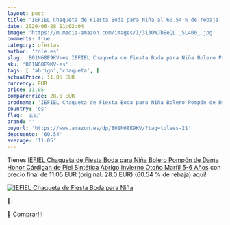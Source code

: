 ```yaml
---
layout: post
title: 'IEFIEL Chaqueta de Fiesta Boda para Niña al 60.54 % de rebaja'
date: 2020-06-28 11:02:04
image: 'https://m.media-amazon.com/images/I/313OWJbEeQL._SL400_.jpg'
comments: true
category: ofertas
author: 'tole.es'
slug: 'B01N68E9KV-es IEFIEL Chaqueta de Fiesta Boda para Niña Bolero Pompón de...'
sku: 'B01N68E9KV-es'
tags: [ 'abrigo','chaqueta', ]
actualPrice: 11.05 EUR
currency: EUR
price: 11.05
comparePrice: 28.0 EUR
prodname: 'IEFIEL Chaqueta de Fiesta Boda para Niña Bolero Pompón de Dama Honor Cárdigan de Piel Sintética Abrigo Invierno Otoño Marfil 5-6 Años'
country: 'es'
flag: '🇪🇸'
brand: ''
buyurl: 'https://www.amazon.es/dp/B01N68E9KV/?tag=tolees-21'
descuento: '60.54'
average: '11.05'
---
```


Tienes [IEFIEL Chaqueta de Fiesta Boda para Niña Bolero Pompón de Dama Honor Cárdigan de Piel Sintética Abrigo Invierno Otoño Marfil 5-6 Años](https://www.amazon.es/dp/B01N68E9KV/?tag=tolees-21) con precio final de  11.05 EUR (original: 28.0 EUR) (60.54 %  de rebaja) aqui!

[![IEFIEL Chaqueta de Fiesta Boda para Niña](https://m.media-amazon.com/images/I/313OWJbEeQL._SL400_.jpg)](https://www.amazon.es/dp/B01N68E9KV/?tag=tolees-21)

🔎:


[🛒 Comprar!!!](https://www.amazon.es/dp/B01N68E9KV/?tag=tolees-21)
